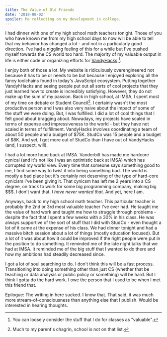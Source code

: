 ```yaml
---
title: The Value of Old Friends
date: '2018-08-02'
spoiler: Me reflecting on my development in college.
---
```


I had dinner with one of my high school math teachers tonight. Those of you who have known me from my high school days to now will be able to tell that my behavior has changed a lot - and not in a particularly good direction. I've had a niggling feeling of this for a while but I've pushed myself towards the CS world too hard. The majority of my valuable output in life is either code or organizing efforts for [VandyHacks](https://vandyhacks.org) [^1].

I enjoy both of those a lot. My website is ridiculously overengineered not because it has to be or needs to be but because I enjoyed exploring all the fancy toolchains found in today's JavaScript ecosystem. Putting together VandyhHacks and seeing people put out all sorts of cool projects that they just learned how to create is incredibly satisfying. However, they do not make up the sum of my passion. Back in high school, at IMSA, I spent most of my time on debate or Student Council[^2]. I certainly wasn't the most productive person and I was also very naive about the impact of some of the stuff we were doing. But, I was fulfilled. I did a lot of cool things that I felt good about bragging about. Nowadays, my projects have scaled in terms of expense and impressiveness to the world - but they have not scaled in terms of fulfillment. VandyHacks involves coordinating a team of about 50 people and a budget of $75K. StudCo was 15 people and a budget of $8K. And yet, I got more out of StudCo than I have out of VandyHacks (and, I suspect, will).

I had a lot more hope back at IMSA. Vanderbilt has made me hardcore cynical (and it's not like I was an optimistic back at IMSA) which has corrupted my world view. Every time that someone says something good to me, I find some way to twist it into being something bad. The world is mostly a bad place but it's certainly not deserving of the type of hard-core cynicism I've been giving it. That cynicsm has left me 2 years into a CS degree, on track to work for some big programming company, making big \$\$\$. I don't want that. _I have never wanted that._ And yet, here I am.

Anyways, back to my high school math teacher. This particular teacher is probably the 2nd or 3rd most valuable teacher I've ever had. He taught me the value of hard work and taught me how to struggle through problems - despite the fact that I spent a few weeks with a 30% in his class. He was always supportive of the sort of stuff that I did with StudCo - even thought a lot of it came at the expense of his class. We had dinner tonight and had a massive bitch session about a lot of things (mostly education focused). But a lot of it was about how it could be improved if the right people were put in the position to do something. It reminded me of the late night talks that we had at IMSA. It reminded me of the big stuff that I wanted to do there and how my ambitions had steadily decreased since.

I got a lot of soul searching to do. I don't think this will be a fast process. Transitioning into doing something other than just CS (whether that be teaching or data analysis or public policy or something) will be hard. But I think I gotta do the hard work. I owe the person that I used to be when I met this friend that.

Epilogue: The writing in here sucked. I know that. That said, it was much more stream-of-consciousness than anything else that I publish. Would be interested in hearing thoughts.

[^1]: You can loosely consider the stuff that I do for classes as "valuable".
[^2]: Much to my parent's chagrin, school is not on that list.
